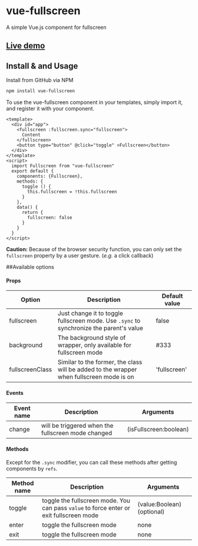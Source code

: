 # vue-fullscreen
A simple Vue.js component for fullscreen

## [Live demo](http://mirari.github.io/vue-fullscreen/)


## Install & and Usage
Install from GitHub via NPM
```bash
npm install vue-fullscreen
```
To use the vue-fullscreen component in your templates, simply import it, and register it with your component.

```vue
<template>
  <div id="app">
    <fullscreen :fullscreen.sync="fullscreen">
      Content
    </fullscreen>
    <button type="button" @click="toggle" >Fullscreen</button>
  </div>
</template>
<script>
  import Fullscreen from "vue-fullscreen"
  export default {
    components: {Fullscreen},
    methods: {
      toggle () {
        this.fullscreen = !this.fullscreen
      }
    },
    data() {
      return {
        fullscreen: false
      }
    }
  }
</script>
```

**Caution:** Because of the browser security function, you can only set the `fullscreen` property by a user gesture. (*e.g.* a click callback)

##Available options
#### Props

| Option          | Description                              | Default value |
| --------------- | ---------------------------------------- | ------------- |
| fullscreen      | Just change it to toggle fullscreen mode. Use `.sync` to synchronize the parent's value | false         |
| background      | The background style of wrapper, only available for fullscreen mode | #333          |
| fullscreenClass | Similar to the former, the class will be added to the wrapper when fullscreen mode is on | 'fullscreen'  |

#### Events

| Event name | Description                              | Arguments              |
| ---------- | ---------------------------------------- | ---------------------- |
| change     | will be triggered when the fullscreen mode changed | (isFullscreen:boolean) |

#### Methods

Except for the `.sync` modifier, you can call these methods after getting components by `refs`.

| Method name | Description                              | Arguments                 |
| ----------- | ---------------------------------------- | ------------------------- |
| toggle      | toggle the fullscreen mode. You can pass `value` to force enter or exit fullscreen mode | (value:Boolean)(optional) |
| enter       | toggle the fullscreen mode               | none                      |
| exit        | toggle the fullscreen mode               | none                      |
